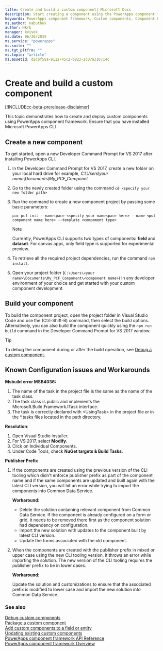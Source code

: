 ```yaml
---
title: Create and build a custom component| Microsoft Docs
description: Start creating a component using the PowerApps component framework Tooling
keywords: PowerApps component framework, Custom components, Component Framework
ms.author: nabuthuk
author: Nkrb
manager: kvivek
ms.date: 06/20/2019
ms.service: "powerapps"
ms.suite: ""
ms.tgt_pltfrm: ""
ms.topic: "article"
ms.assetid: d2cbf58a-9112-45c2-b823-2c07a310714c
---
```


# Create and build a custom component

[!INCLUDE[cc-beta-prerelease-disclaimer](../../includes/cc-beta-prerelease-disclaimer.md)]

This topic demonstrates how to create and deploy custom components using PowerApps component framework. Ensure that you have installed Microsoft PowerApps CLI

## Create a new component

To get started, open a new Developer Command Prompt for VS 2017 after installing PowerApps CLI.

1. In the Developer Command Prompt for VS 2017, create a new folder on your local hard drive for example, *C:\Users\your name\Documents\My_PCF_Componet*
2. Go to the newly created folder using the command `cd <specify your new folder path>`
3. Run the command to create a new component project by passing some basic parameters:

    `pac pcf init --namespace <specify your namespace here> --name <put component name here> --template <component type>`
 
   > [!NOTE]
   > Currently, PowerApps CLI supports two types of components: **field** and **dataset**.  For canvas apps, only field type is supported for experimental preview.

4. To retrieve all the required project dependencies, run the command `npm install`.
5. Open your project folder (`C:\Users\<your name>\Documents\My_PCF_Component\<component name>`) in any developer environment of your choice and get started with your custom component development.

## Build your component

To build the component project, open the project folder in Visual Studio Code and use the (Ctrl-Shift-B) command, then select the build options. Alternatively, you can also build the component quickly using the `npm run build` command in the Developer Command Prompt for VS 2017 window.

> [!TIP]
> To debug the component during or after the build operation, see [Debug a custom component](debugging-custom-controls.md).

## Known Configuration issues and Workarounds

**Msbuild error MSB4036:**

1. The name of the task in the project file is the same as the name of the task class.
2. The task class is public and implements the Microsoft.Build.Framework.ITask interface.
3. The task is correctly declared with \<UsingTask> in the project file or in the *.tasks files located in the path directory.

**Resolution:**

1. Open Visual Studio Installer. 
1. For VS 2017, select **Modify**. 
1. Click on Individual Components.
1. Under Code Tools, check **NuGet targets & Build Tasks**.

**Publisher Prefix**

1. If the components are created using the previous version of the CLI tooling which didn't enforce publisher prefix as part of the component name and if the same components are updated and built again with the latest CLI version,  you will hit an error while trying to import the components into Common Data Service.

    **Workaround**:
     - Delete the solution containing relevant component from Common Data Service. If the component is already configured on a form or grid, it needs to be removed there first as the component solution had dependency on configuration.  
    - Import the new solution with updates to the component built by latest CLI version.
    - Update the forms associated with the old component. 


2. When the components are created with the publisher prefix in mixed or upper case using the new CLI tooling version, it throws an error while importing the solution. The new version of the CLI tooling requires the publisher prefix to be in lower cases. 

   **Workaround**:

    Update the solution and customizations to ensure that the associated prefix is modified to lower case and import the new solution into Common Data Service.


### See also

[Debug custom components](debugging-custom-controls.md)<br/>
[Package a custom component](import-custom-controls.md)<br/>
[Add custom components to a field or entity](add-custom-controls-to-a-field-or-entity.md)<br/>
[Updating existing custom components](updating-existing-controls.md)<br/>
[PowerApps component framework API Reference](reference/index.md)<br/>
[PowerApps component framework Overview](overview.md)

